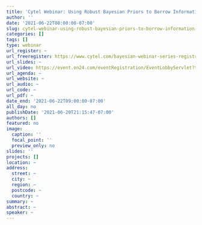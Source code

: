 ```yaml
---
title: 'Cytel Webinar: Using Robust Bayesian Priors to Borrow Information from Historical Adult Trials for a Clinical Trial in Pediatric Multiple Sclerosis'
author: ''
date: '2021-06-22T08:00:00-07:00'
slug: cytel-webinar-using-robust-bayesian-priors-to-borrow-information-from-historical-adult-trials-for-a-clinical-trial-in-pediatric-multiple-sclerosis
categories: []
tags: []
type: webinar
url_register: ~
url_freeregister: https://www.cytel.com/bayesian-webinar-series-registration
url_slides: ~
url_video: https://event.on24.com/eventRegistration/EventLobbyServlet?target=reg20.jsp&mode=login&eventid=3160486&sessionid=1&key=522EAB17335B161429D25A61CEECB6C2&regTag=&V2=false&sourcepage=register
url_agenda: ~
url_website: ~
url_audio: ~
url_code: ~
url_pdf: ~
date_end: '2021-06-22T09:00:00-07:00'
all_day: no
publishDate: '2021-06-20T21:15:47-07:00'
authors: []
featured: no
image:
  caption: ''
  focal_point: ''
  preview_only: no
slides: ''
projects: []
location: ~
address:
  street: ~
  city: ~
  region: ~
  postcode: ~
  country: ~
summary: ~
abstract: ~
speaker: ~
---
```

<!--more-->
